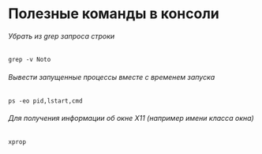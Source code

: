 # Полезные команды в консоли

###### Убрать из grep запроса строки
`grep -v Noto`

###### Вывести запущенные процессы вместе с временем запуска
`ps -eo pid,lstart,cmd`

###### Для получения информации об окне X11 (например имени класса окна) 
`xprop`
